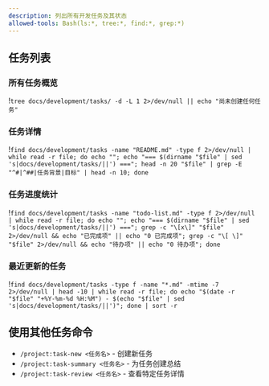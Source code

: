 ```yaml
---
description: 列出所有开发任务及其状态
allowed-tools: Bash(ls:*, tree:*, find:*, grep:*)
---
```


## 任务列表

### 所有任务概览

!`tree docs/development/tasks/ -d -L 1 2>/dev/null || echo "尚未创建任何任务"`

### 任务详情

!`find docs/development/tasks -name "README.md" -type f 2>/dev/null | while read -r file; do echo ""; echo "=== $(dirname "$file" | sed 's|docs/development/tasks/||') ==="; head -n 20 "$file" | grep -E "^#|^##|任务背景|目标" | head -n 10; done`

### 任务进度统计

!`find docs/development/tasks -name "todo-list.md" -type f 2>/dev/null | while read -r file; do echo ""; echo "=== $(dirname "$file" | sed 's|docs/development/tasks/||') ==="; grep -c "\[x\]" "$file" 2>/dev/null && echo "已完成项" || echo "0 已完成项"; grep -c "\[ \]" "$file" 2>/dev/null && echo "待办项" || echo "0 待办项"; done`

### 最近更新的任务

!`find docs/development/tasks -type f -name "*.md" -mtime -7 2>/dev/null | head -10 | while read -r file; do echo "$(date -r "$file" "+%Y-%m-%d %H:%M") - $(echo "$file" | sed 's|docs/development/tasks/||')"; done | sort -r`

## 使用其他任务命令

- `/project:task-new <任务名>` - 创建新任务
- `/project:task-summary <任务名>` - 为任务创建总结
- `/project:task-review <任务名>` - 查看特定任务详情